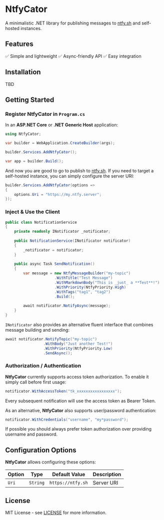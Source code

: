 # NtfyCator

A minimalistic .NET library for publishing messages to [ntfy.sh](https://ntfy.sh/) and self-hosted instances.

## Features

✅ Simple and lightweight
✅ Async-friendly API
✅ Easy integration

## Installation

TBD

## Getting Started

### Register NtfyCator in `Program.cs`

In an **ASP.NET Core** or **.NET Generic Host** application:

```csharp
using NtfyCator;

var builder = WebApplication.CreateBuilder(args);

builder.Services.AddNtfyCator();

var app = builder.Build();
```

And now you are good to go to publish to [ntfy.sh](https://ntfy.sh). If you need to target a self-hosted instance, you can simply configure the server URI:

```csharp
builder.Services.AddNtfyCator(options =>
{
    options.Uri = "https://my.ntfy.server";
});
````

### Inject & Use the Client

```csharp
public class NotificationService
{
    private readonly INotificator _notificator;
    
    public NotificationService(INotificator notificator)
    {
        _notificator = notificator;
    }
    
    public async Task SendNotification()
    {
        var message = new NtfyMessageBuilder("my-topic")
                      .WithTitle("Test Message")
                      .WithMarkdownBody("This is _just_ a **Test**!")
                      .WithPriority(NtfyPriority.High)
                      .WithTags("tag1", "tag2")
                      .Build();
        
        await notificator.NotifyAsync(message);
    }
}
```

`INotificator` also provides an alternative fluent interface that combines message building and sending:

```csharp
await notificator.NotifyTopic("my-topic")
                 .WithBody("Just another Test!")
                 .WithPriority(NtfyPriority.Low)
                 .SendAsync();
```

### Authorization / Authentication

**NtfyCator** currently supports access token authorization. To enable it simply call before first usage:

```csharp
notificator.WithAccessToken("tk_xxxxxxxxxxxxxxxxx");
```

Every subsequent notification will use the access token as Bearer Token.

As an alternative, **NtfyCator** also supports user/password authentication:

```csharp
notificator.WithCredentials("username", "my*password");
```

If possible you should always prefer token authorization over providing username and password.

## Configuration Options

**NtfyCator** allows configuring these options:

| Option | Type     | Default Value     | Description |
| ------ | -------- | ----------------- | ----------- |
| `Uri`  | `String` | `https://ntfy.sh` | Server URI  |

## License

MIT License - see [LICENSE](./LICENSE) for more information.
